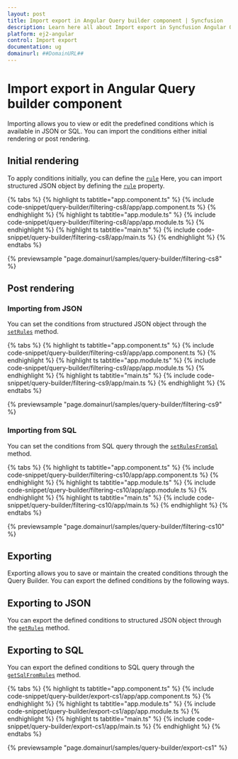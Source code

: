 ```yaml
---
layout: post
title: Import export in Angular Query builder component | Syncfusion
description: Learn here all about Import export in Syncfusion Angular Query builder component of Syncfusion Essential JS 2 and more.
platform: ej2-angular
control: Import export 
documentation: ug
domainurl: ##DomainURL##
---
```


# Import export in Angular Query builder component

Importing allows you to view or edit the predefined conditions which is available in JSON or SQL. You can import the conditions either initial rendering or post rendering.

## Initial rendering

To apply conditions initially, you can define the [`rule`](https://ej2.syncfusion.com/vue/documentation/api/query-builder/#rule) Here, you can import structured JSON object by defining the [`rule`](https://ej2.syncfusion.com/vue/documentation/api/query-builder/#rule) property.

{% tabs %}
{% highlight ts tabtitle="app.component.ts" %}
{% include code-snippet/query-builder/filtering-cs8/app/app.component.ts %}
{% endhighlight %}
{% highlight ts tabtitle="app.module.ts" %}
{% include code-snippet/query-builder/filtering-cs8/app/app.module.ts %}
{% endhighlight %}
{% highlight ts tabtitle="main.ts" %}
{% include code-snippet/query-builder/filtering-cs8/app/main.ts %}
{% endhighlight %}
{% endtabs %}
  
{% previewsample "page.domainurl/samples/query-builder/filtering-cs8" %}

## Post rendering

### Importing from JSON

You can set the conditions from structured JSON object through the [`setRules`](https://ej2.syncfusion.com/vue/documentation/api/query-builder/#setrules) method.

{% tabs %}
{% highlight ts tabtitle="app.component.ts" %}
{% include code-snippet/query-builder/filtering-cs9/app/app.component.ts %}
{% endhighlight %}
{% highlight ts tabtitle="app.module.ts" %}
{% include code-snippet/query-builder/filtering-cs9/app/app.module.ts %}
{% endhighlight %}
{% highlight ts tabtitle="main.ts" %}
{% include code-snippet/query-builder/filtering-cs9/app/main.ts %}
{% endhighlight %}
{% endtabs %}
  
{% previewsample "page.domainurl/samples/query-builder/filtering-cs9" %}

### Importing from SQL

You can set the conditions from SQL query through the [`setRulesFromSql`](https://ej2.syncfusion.com/vue/documentation/api/query-builder/#setrulesfromsql) method.

{% tabs %}
{% highlight ts tabtitle="app.component.ts" %}
{% include code-snippet/query-builder/filtering-cs10/app/app.component.ts %}
{% endhighlight %}
{% highlight ts tabtitle="app.module.ts" %}
{% include code-snippet/query-builder/filtering-cs10/app/app.module.ts %}
{% endhighlight %}
{% highlight ts tabtitle="main.ts" %}
{% include code-snippet/query-builder/filtering-cs10/app/main.ts %}
{% endhighlight %}
{% endtabs %}
  
{% previewsample "page.domainurl/samples/query-builder/filtering-cs10" %}

## Exporting

Exporting allows you to save or maintain the created conditions through the Query Builder. You can export the defined conditions by the following ways.

## Exporting to JSON

You can export the defined conditions to structured JSON object through the [`getRules`](https://ej2.syncfusion.com/vue/documentation/api/query-builder/#getrules) method.

## Exporting to SQL

You can export the defined conditions to SQL query through the [`getSqlFromRules`](https://ej2.syncfusion.com/vue/documentation/api/query-builder/#getsqlfromrules) method.

{% tabs %}
{% highlight ts tabtitle="app.component.ts" %}
{% include code-snippet/query-builder/export-cs1/app/app.component.ts %}
{% endhighlight %}
{% highlight ts tabtitle="app.module.ts" %}
{% include code-snippet/query-builder/export-cs1/app/app.module.ts %}
{% endhighlight %}
{% highlight ts tabtitle="main.ts" %}
{% include code-snippet/query-builder/export-cs1/app/main.ts %}
{% endhighlight %}
{% endtabs %}
  
{% previewsample "page.domainurl/samples/query-builder/export-cs1" %}
